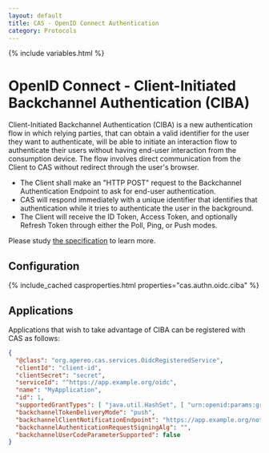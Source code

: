 ```yaml
---
layout: default
title: CAS - OpenID Connect Authentication
category: Protocols
---
```

{% include variables.html %}

# OpenID Connect - Client-Initiated Backchannel Authentication (CIBA)

Client-Initiated Backchannel Authentication (CIBA) is a new authentication flow in which relying parties, that can obtain a 
valid identifier for the user they want to authenticate, will be able to initiate an interaction flow to 
authenticate their users without having end-user interaction from the consumption device. The flow involves direct 
communication from the Client to CAS without redirect through the user's browser.

- The Client shall make an "HTTP POST" request to the Backchannel Authentication Endpoint to ask for end-user authentication.
- CAS will respond immediately with a unique identifier that identifies that authentication while it tries to authenticate the user in the background.
- The Client will receive the ID Token, Access Token, and optionally Refresh Token through either the Poll, Ping, or Push modes.

Please study [the specification](https://openid.net/specs/openid-client-initiated-backchannel-authentication-core-1_0.html) to learn more.

## Configuration

{% include_cached casproperties.html properties="cas.authn.oidc.ciba" %}

## Applications

Applications that wish to take advantage of CIBA can be registered with CAS as follows:

```json
{
  "@class": "org.apereo.cas.services.OidcRegisteredService",
  "clientId": "client-id",
  "clientSecret": "secret",
  "serviceId": "^https://app.example.org/oidc",
  "name": "MyApplication",
  "id": 1,
  "supportedGrantTypes": [ "java.util.HashSet", [ "urn:openid:params:grant-type:ciba" ] ],
  "backchannelTokenDeliveryMode": "push",
  "backchannelClientNotificationEndpoint": "https://app.example.org/notify",
  "backchannelAuthenticationRequestSigningAlg": "",
  "backchannelUserCodeParameterSupported": false
}
```
